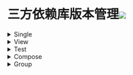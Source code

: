 # 三方依赖库版本管理[![](https://jitpack.io/v/qiushui95/LibDependency.svg)](https://jitpack.io/#qiushui95/LibDependency)
  
<details>  
<summary>Single</summary>  
  
>[AliOss](https://help.aliyun.com/document_detail/32043.html)(阿里云存储)  
>>implementation("com.aliyun.dpa:oss-android-sdk:2.9.11")  
  
>[AliPush](https://help.aliyun.com/document_detail/190009.html?spm=a2c4g.11174283.3.2.52eb6d163QVxjG)(阿里推送)  
>>implementation("com.aliyun.ams:alicloud-android-push:3.7.2")  
  
>[AndroidUtil](https://github.com/Blankj/AndroidUtilCode)(多功能工具包)  
>>implementation("com.blankj:utilcodex:1.31.0")  
  
>[Annotation](https://developer.android.com/jetpack/androidx/releases/annotation)(Annotation)  
>>implementation("androidx.annotation:annotation:1.3.0")  
  
>[Appcompat](https://developer.android.com/jetpack/androidx/releases/appcompat)  
>>implementation("androidx.appcompat:appcompat:1.4.1")  
  
>[Background](https://github.com/JavaNoober/BackgroundLibrary)(背景生成工具库)  
>>implementation("com.github.JavaNoober.BackgroundLibrary:libraryx:1.7.3")  
  
>[BasePopup](https://github.com/razerdp/BasePopup)(弹窗)  
>>implementation("io.github.razerdp:BasePopup:3.2.0")  
  
>[BaiduStatistics](https://mtj.baidu.com/static/userguide/book/android/sdk/gradle.html)(百度统计)  
>>implementation("com.baidu.mobstat:mtj-sdk:4.0.7.6")  
  
>[ColorKtx](https://github.com/JorgeCastilloPrz/AndroidColorX)(颜色帮助库)  
>>implementation("me.jorgecastillo:androidcolorx:0.2.0")  
  
>[DateTimePicker](https://github.com/loperSeven/DateTimePicker)(时间选择器)  
>>implementation("com.github.loperSeven:DateTimePicker:0.5.4")  
  
>[EasyFloat](https://github.com/princekin-f/EasyFloat)(悬浮窗)  
>>implementation("com.github.princekin-f:EasyFloat:2.0.4")  
  
>[ImagePicker](https://github.com/yangpeixing/YImagePicker)(多媒体选择库)  
>>implementation("com.ypx.yimagepicker:androidx:3.1.4")  
  
>[JodaTime](https://github.com/JodaOrg/joda-time)(时间处理库)  
>>implementation("joda-time:joda-time:2.10.13")  
  
>[LeakCanary](https://square.github.io/leakcanary/getting_started/)(内存泄露监控)  
>>implementation("com.squareup.leakcanary:leakcanary-android:2.8.1")  
  
>[Mmkv](https://github.com/Tencent/MMKV/blob/master/README_CN.md)(持久KV数据存储)  
>>implementation("com.tencent:mmkv-static:1.2.12")  
  
>[PermissionX](https://github.com/guolindev/PermissionX)(权限请求)  
>>implementation("com.guolindev.permissionx:permissionx:1.6.1")  
  
>[QrScanner](https://github.com/jenly1314/ZXingLite)(二维码扫描)  
>>implementation("com.github.jenly1314:zxing-lite:2.1.1")  
  
>[Startup](https://github.com/qiushui95/AndroidInitializer)(app启动初始化)  
>>implementation("com.github.qiushui95:AndroidInitializer:1.0.8")  
  
>[Store](https://github.com/dropbox/Store)(多数据源)  
>>implementation("com.dropbox.mobile.store:store4:4.0.3-KT15")  
  
>[WeChat](https://developers.weixin.qq.com/doc/oplatform/Mobile_App/Resource_Center_Homepage.html)(微信开发Sdk)  
>>implementation("com.tencent.mm.opensdk:wechat-sdk-android-without-mta:6.8.0")  
  
>[XCrash](https://github.com/iqiyi/xCrash/blob/master/README.zh-CN.md)(奔溃日志收集)  
>>implementation("com.iqiyi.xcrash:xcrash-android-lib:3.1.0")  
  
>[Profiler](https://github.com/itkacher/OkHttpProfiler)(AS OkHttp 拦截器)  
>>implementation("com.localebro:okhttpprofiler:1.0.8")  
  
>[MavenPublish](https://github.com/vanniktech/gradle-maven-publish-plugin)(Maven上传)  
>>implementation("com.vanniktech:gradle-maven-publish-plugin:0.19.0")  
  
>[Serialization](https://github.com/Kotlin/kotlinx.serialization)(Json序列化)  
>>implementation("org.jetbrains.kotlinx:kotlinx-serialization-json:1.3.2")  
  
</details>  
  
<details>  
<summary>View</summary>  
  
>[AgentWeb](https://github.com/Justson/AgentWeb)(浏览器)  
>>implementation("com.github.Justson.AgentWeb:agentweb-core:v4.1.9-androidx")  
  
>[BannerView](https://github.com/xiaohaibin/XBanner/tree/androidX)(轮播控件)  
>>implementation("com.github.xiaohaibin:XBanner:androidx_v1.2.1")  
  
>[BlurView](https://github.com/Dimezis/BlurView)(高斯模糊)  
>>implementation("com.eightbitlab:blurview:1.6.6")  
  
>[BottomNavigation](https://github.com/Ashok-Varma/BottomNavigation)(底部导航)  
>>implementation("com.ashokvarma.android:bottom-navigation-bar:2.2.0")  
  
>[ConstraintLayout](https://developer.android.com/jetpack/androidx/releases/constraintlayout)(约束布局)  
>>implementation("androidx.constraintlayout:constraintlayout:2.1.3")  
  
>[CornerView](https://github.com/csdn-mobile/RoundView)(圆角控件)  
>>implementation("io.github.csdn-mobile:RoundView:1.7.1")  
  
>[FlexBox](https://github.com/google/flexbox-layout)(流式布局)  
>>implementation("com.google.android.flexbox:flexbox:3.0.0")  
  
>[FormatterEdit](https://github.com/dkzwm/FormatEditText)(输入格式化控件)  
>>implementation("com.github.dkzwm:fet-core:0.2.1")  
  
>[LottieView](https://github.com/airbnb/lottie-android)(动画框架)  
>>implementation("com.airbnb.android:lottie:5.0.2")  
  
>[Material](https://github.com/material-components/material-components-android)  
>>implementation("com.google.android.material:material:1.5.0")  
  
>[PdfViewer](https://github.com/barteksc/AndroidPdfViewer)(pdf查看)  
>>implementation("com.github.mhiew:android-pdf-viewer:3.2.0-beta.2")  
  
>[PhotoView](https://github.com/Baseflow/PhotoView)(图片预览)  
>>implementation("com.github.chrisbanes:PhotoView:2.3.0")  
  
>[PinView](https://github.com/ChaosLeung/PinView)(密码输入框)  
>>implementation("io.github.chaosleung:pinview:1.4.4")  
  
>[RecyclerView](https://developer.android.com/jetpack/androidx/releases/recyclerview)  
>>implementation("androidx.recyclerview:recyclerview:1.2.1")  
  
>[SwipeRefreshLayout](https://developer.android.com/jetpack/androidx/releases/swiperefreshlayout)(下拉刷新控件)  
>>implementation("androidx.swiperefreshlayout:swiperefreshlayout:1.2.0-alpha01")  
  
>[SwitchButton](https://github.com/kyleduo/SwitchButton)(开关按钮)  
>>implementation("com.kyleduo.switchbutton:library:2.1.0")  
  
>[ViewPager2](https://developer.android.com/jetpack/androidx/releases/viewpager2)  
>>implementation("androidx.viewpager2:viewpager2:1.1.0-beta01")  
  
>[WebX5](https://x5.tencent.com/docs/access.html)(X5浏览器)  
>>implementation("com.tencent.tbs:tbssdk:44136")  
  
</details>  
  
<details>  
<summary>Test</summary>  
  
>[Espresso](https://mvnrepository.com/artifact/androidx.test.espresso/espresso-core)(UI自动化测试)  
>>androidTestImplementation("androidx.test.espresso:espresso-core:3.4.0")  
  
>[Junit](https://mvnrepository.com/artifact/org.junit.jupiter/junit-jupiter)(单元测试)  
>>testImplementation("org.junit.jupiter:junit-jupiter:5.8.2")  
  
>[JunitExt](https://mvnrepository.com/artifact/androidx.test.ext/junit-ktx)(单元测试扩展)  
>>testImplementation("androidx.test.ext:junit-ktx:1.1.3")  
  
</details>  
  
<details>  
<summary>Compose</summary>  
  
>[ConstraintLayout](https://developer.android.com/jetpack/androidx/releases/constraintlayout)(Compose约束布局)  
>>implementation(androidx.constraintlayout:constraintlayout-compose:1.0.0)  
  
>[NavigationAnimation](https://github.com/fornewid/material-motion-compose)(Compose导航动画)  
>>implementation(com.github.fornewid:material-motion-compose:0.7.7)  
  
>[ViewModel](https://developer.android.com/jetpack/androidx/releases/lifecycle)  
>>implementation(androidx.lifecycle:lifecycle-viewmodel-compose:2.4.1)  
  
>[Accompanist](https://github.com/google/accompanist)  
>>implementation(com.google.accompanist:accompanist-appcompat-theme:0.23.1)  
>>implementation(com.google.accompanist:accompanist-drawablepainter:0.23.1)  
>>implementation(com.google.accompanist:accompanist-flowlayout:0.23.1)  
>>implementation(com.google.accompanist:accompanist-insets:0.23.1)  
>>implementation(com.google.accompanist:accompanist-navigation-animation:0.23.1)  
>>implementation(com.google.accompanist:accompanist-navigation-material:0.23.1)  
>>implementation(com.google.accompanist:accompanist-pager:0.23.1)  
>>implementation(com.google.accompanist:accompanist-permissions:0.23.1)  
>>implementation(com.google.accompanist:accompanist-placeholder:0.23.1)  
>>implementation(com.google.accompanist:accompanist-placeholder-material:0.23.1)  
>>implementation(com.google.accompanist:accompanist-swiperefresh:0.23.1)  
>>implementation(com.google.accompanist:accompanist-systemuicontroller:0.23.1)  
  
>[Official](https://developer.android.com/jetpack/androidx/releases/compose)(Compose官方)  
>>implementation(androidx.compose.animation:animation:1.1.1)  
>>implementation(androidx.compose.compiler:compiler:1.1.1)  
>>implementation(androidx.compose.foundation:foundation:1.1.1)  
>>implementation(androidx.compose.runtime:runtime-livedata:1.1.1)  
>>implementation(androidx.compose.material:material:1.1.1)  
>>implementation(androidx.compose.material:material-icons-core:1.1.1)  
>>implementation(androidx.compose.material:material-icons-extended:1.1.1)  
>>implementation(androidx.compose.ui:ui-tooling-preview:1.1.1)  
>>androidTestImplementation(androidx.compose.ui:ui-test-junit4:1.1.1)  
>>implementation(androidx.compose.ui:ui:1.1.1)  
>>implementation(androidx.compose.ui:ui-tooling:1.1.1)  
  
</details>  
  
<details>  
<summary>Group</summary>  
  
>[Activity](https://developer.android.com/jetpack/androidx/releases/activity)  
>>implementation(androidx.activity:activity-ktx:1.4.0)  
>>implementation(androidx.activity:activity-compose:1.4.0)  
  
>[CameraX](https://developer.android.com/jetpack/androidx/releases/camera)(相机相关)  
>>implementation(androidx.camera:camera-camera2:1.1.0-beta02)  
>>implementation(androidx.camera:camera-core:1.1.0-beta02)  
>>implementation(androidx.camera:camera-lifecycle:1.1.0-beta02)  
>>implementation(androidx.camera:camera-video:1.1.0-beta02)  
>>implementation(androidx.camera:camera-view:1.1.0-beta02)  
>>implementation(androidx.camera:camera-extensions:1.1.0-beta02)  
  
>[Chucker](https://github.com/ChuckerTeam/chucker)(网络请求监控)  
>>debugImplementation(com.github.chuckerteam.chucker:library:3.5.2)  
>>releaseImplementation(com.github.chuckerteam.chucker:library-no-op:3.5.2)  
  
>[Coil](https://coil-kt.github.io/coil/README-zh/)(图片加载)  
>>implementation(io.coil-kt:coil:1.4.0)  
>>implementation(io.coil-kt:coil-compose:1.4.0)  
>>implementation(io.coil-kt:coil-svg:1.4.0)  
>>implementation(io.coil-kt:coil-gif:1.4.0)  
>>implementation(io.coil-kt:coil-video:1.4.0)  
  
>[Core](https://developer.android.com/jetpack/androidx/releases/core)  
>>implementation(androidx.core:core-ktx:1.7.0)  
>>implementation(androidx.core:core-splashscreen:1.0.0-beta01)  
  
>[Coroutines](https://github.com/Kotlin/kotlinx.coroutines)(core)  
>>implementation(org.jetbrains.kotlinx:kotlinx-coroutines-android:1.6.0)  
>>testImplementation(org.jetbrains.kotlinx:kotlinx-coroutines-test:1.6.0)  
  
>[Download](https://github.com/AriaLyy/Aria)(core)  
>>implementation(me.laoyuyu.aria:core:3.8.16)  
>>implementation(me.laoyuyu.aria:ftp:3.8.16)  
>>implementation(me.laoyuyu.aria:sftp:3.8.16)  
>>implementation(me.laoyuyu.aria:m3u8:3.8.16)  
>>testKapt(me.laoyuyu.aria:compiler:3.8.16)  
  
>[Epoxy](https://github.com/airbnb/epoxy)(core)  
>>implementation(com.airbnb.android:epoxy:5.0.0-beta05)  
>>ksp(com.airbnb.android:epoxy-processor:5.0.0-beta05)  
>>implementation(com.airbnb.android:epoxy-compose:5.0.0-beta05)  
>>implementation(com.airbnb.android:epoxy-glide-preloading:5.0.0-beta05)  
  
>[Fragment](https://developer.android.com/jetpack/androidx/releases/fragment)  
>>implementation(androidx.fragment:fragment-ktx:1.4.1)  
>>testImplementation(androidx.fragment:fragment-testing:1.4.1)  
  
>[Koin](https://github.com/InsertKoinIO/koin)(依赖注入库)  
>>implementation(io.insert-koin:koin-android:3.1.5)  
>>implementation(io.insert-koin:koin-core:3.1.5)  
>>implementation(io.insert-koin:koin-androidx-workmanager:3.1.5)  
>>testImplementation(io.insert-koin:koin-test-junit5:3.1.5)  
  
>[Kotlin](https://github.com/JetBrains/kotlin)  
>>implementation(org.jetbrains.kotlin:kotlin-stdlib:1.6.10)  
>>implementation(org.jetbrains.kotlin:kotlin-reflect:1.6.10)  
>>implementation(org.jetbrains.kotlin:kotlin-gradle-plugin:1.6.10)  
  
>[Lifecycle](https://developer.android.com/jetpack/androidx/releases/lifecycle)  
>>implementation(androidx.lifecycle:lifecycle-common:2.4.1)  
>>implementation(androidx.lifecycle:lifecycle-livedata-ktx:2.4.1)  
>>implementation(androidx.lifecycle:lifecycle-process:2.4.1)  
>>implementation(androidx.lifecycle:lifecycle-runtime-ktx:2.4.1)  
>>implementation(androidx.lifecycle:lifecycle-viewmodel-savedstate:2.4.1)  
>>implementation(androidx.lifecycle:lifecycle-service:2.4.1)  
>>implementation(androidx.lifecycle:lifecycle-viewmodel-ktx:2.4.1)  
  
>[MoShi](https://github.com/square/moshi)(json解析库)  
>>implementation(com.squareup.moshi:moshi:1.13.0)  
>>ksp(com.squareup.moshi:moshi-kotlin-codegen:1.13.0)  
  
>[OkHttp](https://github.com/square/okhttp)  
>>implementation(com.squareup.okhttp3:okhttp:4.9.3)  
>>androidTestImplementation(com.squareup.okhttp3:mockwebserver:4.9.3)  
  
>[Retrofit](https://github.com/square/retrofit)(网络请求)  
>>implementation(com.squareup.retrofit2:retrofit:2.9.0)  
>>implementation(com.squareup.retrofit2:converter-moshi:2.9.0)  
>>implementation(com.squareup.retrofit2:converter-scalars:2.9.0)  
  
>[Room](https://developer.android.com/jetpack/androidx/releases/room)(Sqlite数据库)  
>>implementation(androidx.room:room-runtime:2.4.2)  
>>implementation(androidx.room:room-ktx:2.4.2)  
>>kapt(androidx.room:room-compiler:2.4.2)  
>>testImplementation(androidx.room:room-testing:2.4.2)  
  
>[WorkManager](https://developer.android.com/jetpack/androidx/releases/work)(任务管理器)  
>>implementation(androidx.work:work-runtime-ktx:2.7.1)  
>>testImplementation(androidx.work:work-testing:2.7.1)  
  
>[Navigation](https://developer.android.com/jetpack/androidx/releases/navigation)(导航库)  
>>implementation(androidx.navigation:navigation-fragment-ktx:2.4.1)  
>>implementation(androidx.navigation:navigation-ui-ktx:2.4.1)  
>>implementation(androidx.navigation:navigation-compose:2.4.1)  
>>testImplementation(androidx.navigation:navigation-testing:2.4.1)  
  
>[Mavericks](https://github.com/airbnb/mavericks)(Mavericks架构)  
>>implementation(com.airbnb.android:mavericks:2.6.1)  
>>implementation(com.airbnb.android:mavericks-compose:2.6.1)  
>>implementation(com.airbnb.android:mavericks-navigation:2.6.1)  
  
</details>  
  
